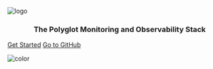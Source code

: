 ![logo](https://raw.githubusercontent.com/metrico/qryn-docs/main/docs/resources/images/qryn_logo_trans.png)

<p align="center">
    <h3 align="center">The Polyglot Monitoring and Observability Stack</h3>
</p>

[Get Started](#start)
[Go to GitHub](https://github.com/metrico/qryn/)

![color](#ffffff)
